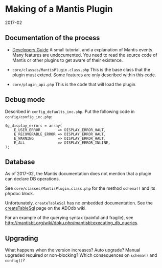 Making of a Mantis Plugin
=========================

2017-02

Documentation of the process
-------------

* [Developers Guide](http://mantisbt.org/docs/master-1.3.x/en-US/Developers_Guide/html-single/)
  A small tutorial, and a explanation of Mantis events.
  Many features are undocumented.
  You need to read the source code of Mantis or other plugins to get aware of their existence.

* `core/classes/MantisPlugin.class.php`
  This is the base class that the plugin must extend.
  Some features are only described within this code.

* `core/plugin_api.php`
  This is the code that will load the plugin.


Debug mode
----------

Described in `config_defaults_inc.php`.
Put the following code in `config/config_inc.php`:

```
$g_display_errors = array(
    E_USER_ERROR        => DISPLAY_ERROR_HALT,
    E_RECOVERABLE_ERROR => DISPLAY_ERROR_HALT,
    E_WARNING           => DISPLAY_ERROR_HALT,
    E_ALL               => DISPLAY_ERROR_INLINE,
);
```


Database
--------

As of 2017-02, the Mantis documentation does not mention that
a plugin can declare DB operations.

See `core/classes/MantisPlugin.class.php` for the method `schema()`
and its phpdoc block.

Unfortunately, `createTableSql` has no embedded documentation.
See the [createTableSql](http://adodb.org/dokuwiki/doku.php?id=v5:dictionary:createtablesql)
page on the ADOdb wiki.

For an example of the querying syntax (painful and fragile),
see <http://mantisbt.org/wiki/doku.php/mantisbt:executing_db_queries>.


Upgrading
---------

What happens when the version increases?
Auto upgrade? Manual upgraded required or non-blocking?
Which consequences on `schema()` and `config()`?

